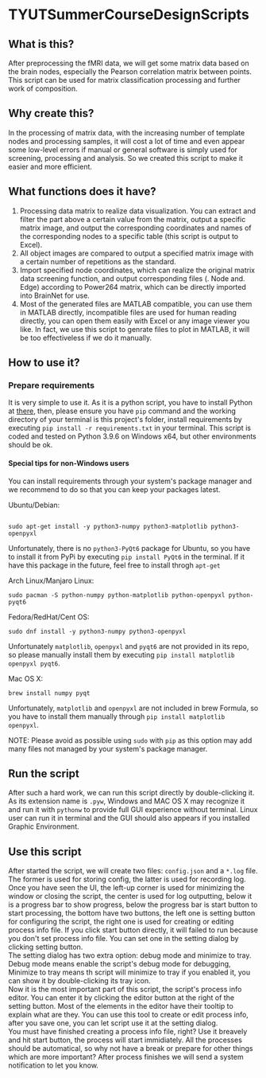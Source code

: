 # TYUTSummerCourseDesignScripts

## What is this?

After preprocessing the fMRI data, we will get some matrix data based on the brain nodes, especially the Pearson correlation matrix between points. This script can be used for matrix classification processing and further work of composition.

## Why create this?

In the processing of matrix data, with the increasing number of template nodes and processing samples, it will cost a lot of time and even appear some low-level errors if manual or general software is simply used for screening, processing and analysis. So we created this script to make it easier and more efficient.

## What functions does it have?

1. Processing data matrix to realize data visualization. You can extract and filter the part above a certain value from the matrix, output a specific matrix image, and output the corresponding coordinates and names of the corresponding nodes to a specific table (this script is output to Excel).
2. All object images are compared to output a specified matrix image with a certain number of repetitions as the standard.
3. Import specified node coordinates, which can realize the original matrix data screening function, and output corresponding files (. Node and. Edge) according to Power264 matrix, which can be directly imported into BrainNet for use.
4. Most of the generated files are MATLAB compatible, you can use them in MATLAB directly, incompatible files are used for human reading directly, you can open them easily with Excel or any image viewer you like. In fact, we use this script to genrate files to plot in MATLAB, it will be too effectiveless if we do it manually.

## How to use it?

### Prepare requirements

It is very simple to use it. As it is a python script, you have to install Python at [there](https://python.org), then, please ensure you have `pip` command and the working directory of your terminal is this project's folder, install requirements by executing `pip install -r requirements.txt` in your terminal. This script is coded and tested on Python 3.9.6 on Windows x64, but other environments should be ok.

#### Special tips for non-Windows users

You can install requirements through your system's package manager and we recommend to do so that you can keep your packages latest.

Ubuntu/Debian:

```shell

sudo apt-get install -y python3-numpy python3-matplotlib python3-openpyxl

```

Unfortunately, there is no `python3-PyQt6` package for Ubuntu, so you have to install it from PyPi by executing `pip install PyQt6` in the terminal. If it have this package in the future, feel free to install throgh `apt-get`

Arch Linux/Manjaro Linux:

```shell
sudo pacman -S python-numpy python-matplotlib python-openpyxl python-pyqt6
```

Fedora/RedHat/Cent OS:

```shell
sudo dnf install -y python3-numpy python3-openpyxl
```

Unfortunately `matplotlib`, `openpyxl` and `pyqt6` are not provided in its repo, so please manually install them by executing `pip install matplotlib openpyxl pyqt6`.

Mac OS X:

```shell
brew install numpy pyqt
```

Unfortunately, `matplotlib` and `openpyxl` are not included in brew Formula, so you have to install them manually through `pip install matplotlib openpyxl`.

NOTE: Please avoid as possible using `sudo` with `pip` as this option may add many files not managed by your system's package manager.

## Run the script

After such a hard work, we can run this script directly by double-clicking it. As its extension name is `.pyw`, Windows and MAC OS X may recognize it and run it with `pythonw` to provide full GUI experience without terminal. Linux user can run it in terminal and the GUI should also appears if you installed Graphic Environment.

## Use this script

After started the script, we will create two files: `config.json` and a `*.log` file. The former is used for storing config, the latter is used for recording log.  
Once you have seen the UI, the left-up corner is used for minimizing the window or closing the script, the center is used for log outputting, below it is a progress bar to show progress, below the progress bar is start button to start processing, the bottom have two buttons, the left one is setting button for configuring the script, the right one is used for creating or editing process info file. If you click start button directly, it will failed to run because you don't set process info file. You can set one in the setting dialog by clicking setting button.  
The setting dialog has two extra option: debug mode and minimize to tray. Debug mode means enable the script's debug mode for debugging, Minimize to tray means th script will minimize to tray if you enabled it, you can show it by double-clicking its tray icon.  
Now it is the most important part of this script, the script's process info editor. You can enter it by clicking the editor button at the right of the setting button. Most of the elements in the editor have their tooltip to explain what are they. You can use this tool to create or edit process info, after you save one, you can let script use it at the setting dialog.  
You must have finished creating a process info file, right? Use it breavely and hit start button, the process will start immidiately. All the processes should be automatical, so why not have a break or prepare for other things which are more important? After process finishes we will send a system notification to let you know.
